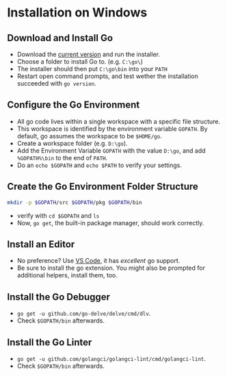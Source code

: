 # Installation on Windows

## Download and Install Go

* Download the [current version](https://golang.org/dl/) and run the installer.
* Choose a folder to install Go to. (e.g. `C:\go\`)
* The installer should then put `C:\go\bin` into your `PATH`
* Restart open command prompts, and test wether the installation succeeded with `go version`.

## Configure the Go Environment

* All go code lives within a single workspace with a specific file structure.
* This workspace is identified by the environment variable `GOPATH`. By default, go assumes the workspace to be `$HOME/go`.
* Create a workspace folder (e.g. `D:\go`).
* Add the Environment Variable `GOPATH` with the value `D:\go`, and add `%GOPATH%\bin` to the end of `PATH`.
* Do an `echo $GOPATH` and `echo $PATH` to verify your settings.

## Create the Go Environment Folder Structure

```bash
mkdir -p $GOPATH/src $GOPATH/pkg $GOPATH/bin
```

* verify with `cd $GOPATH` and `ls`
* Now, `go get`, the built-in package manager, should work correctly.

## Install an Editor

* No preference? Use [VS Code](https://code.visualstudio.com/), it has *excellent* go support.
* Be sure to install the go extension. You might also be prompted for additional helpers, install them, too.

## Install the Go Debugger

* `go get -u github.com/go-delve/delve/cmd/dlv`.
* Check `$GOPATH/bin` afterwards.

## Install the Go Linter

* `go get -u github.com/golangci/golangci-lint/cmd/golangci-lint`.
* Check `$GOPATH/bin` afterwards.

